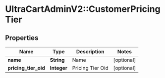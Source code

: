 # UltraCartAdminV2::CustomerPricingTier

## Properties
Name | Type | Description | Notes
------------ | ------------- | ------------- | -------------
**name** | **String** | Name | [optional] 
**pricing_tier_oid** | **Integer** | Pricing Tier Oid | [optional] 


